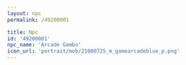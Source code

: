 ```yaml
---
layout: npc
permalink: /49200001

title: Npc
id: '49200001'
npc_name: 'Arcade Gambo'
icon_url: 'portrait/mob/21000725_m_gamearcadeblue_p.png'
---
```

